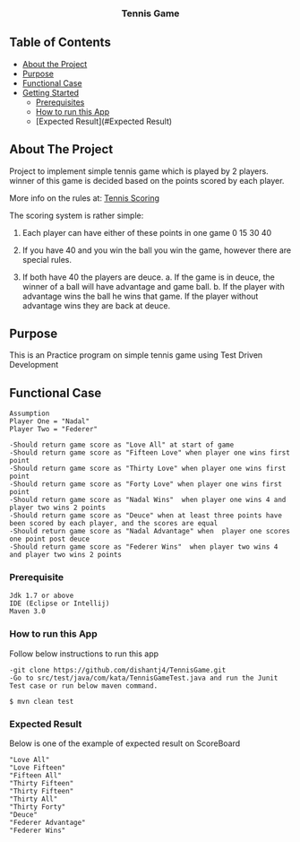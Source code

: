 
<h3 align="center">Tennis Game</h3>

<!-- TABLE OF CONTENTS -->
## Table of Contents

* [About the Project](#about-the-project)
* [Purpose](#purpose)
* [Functional Case](#functional-case)
* [Getting Started](#getting-started)
  * [Prerequisites](#prerequisites)
  * [How to run this App](#how-to-run-this-app)
  * [Expected Result](#Expected Result)


<!-- ABOUT THE PROJECT -->
## About The Project

Project to implement simple tennis game which is played by 2 players.
winner of this game is decided based on the points scored by each player.

More info on the rules at: [Tennis Scoring](http://en.wikipedia.org/wiki/Tennis#Scoring)

The scoring system is rather simple:

1. Each player can have either of these points in one game 0 15 30 40

2. If you have 40 and you win the ball you win the game, however there are special rules.

3. If both have 40 the players are deuce. a. If the game is in deuce, the winner of a ball will have advantage and game ball. b.
If the player with advantage wins the ball he wins that game. If the player without advantage wins they are back at deuce.

<!-- Purpose -->
## Purpose
This is an Practice program on simple tennis game using Test Driven Development

<!-- Functional Case -->
## Functional Case

````
Assumption
Player One = "Nadal"
Player Two = "Federer"

-Should return game score as "Love All" at start of game
-Should return game score as "Fifteen Love" when player one wins first point
-Should return game score as "Thirty Love" when player one wins first point
-Should return game score as "Forty Love" when player one wins first point
-Should return game score as "Nadal Wins"  when player one wins 4 and player two wins 2 points
-Should return game score as "Deuce" when at least three points have been scored by each player, and the scores are equal
-Should return game score as "Nadal Advantage" when  player one scores one point post deuce
-Should return game score as "Federer Wins"  when player two wins 4 and player two wins 2 points

````

<!-- Prerequisite -->
### Prerequisite

````
Jdk 1.7 or above
IDE (Eclipse or Intellij)
Maven 3.0
````

<!--  How to run this App -->
### How to run this App

Follow below instructions to run this app
````
-git clone https://github.com/dishantj4/TennisGame.git
-Go to src/test/java/com/kata/TennisGameTest.java and run the Junit Test case or run below maven command.

$ mvn clean test

````

<!-- Expected Result -->
### Expected Result

Below is one of the example of expected result on ScoreBoard
````
"Love All"
"Love Fifteen"
"Fifteen All"
"Thirty Fifteen"
"Thirty Fifteen"
"Thirty All"
"Thirty Forty"
"Deuce"
"Federer Advantage"
"Federer Wins"

````



